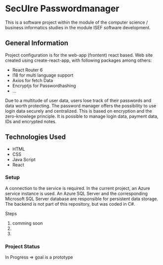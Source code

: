 # SecUIre Passwordmanager 

This is a software project within the module of the computer science / business informatics studies in the module ISEF software development.

## General Information
Project configuration is for the web-app (frontent) react based.
Web site created using create-react-app, with following packages among others:

- React Router 6
- I18 for multi language support
- Axios for fetch Data
- Encryptjs for Passwordhashing
- ...


Due to a multitude of user data, users lose track of their passwords and data worth protecting. The password manager offers the possibility to use login data securely and centralized. This is based on encryption and the zero-knowlege principle. 
It is possible to manage login data, payment data, IDs and encrypted notes.

## Technologies Used

- HTML
- CSS
- Java Script
- React

### Setup

A connection to the service is required. In the current project, an Azure service instance is used. An Azure SQL Server and the corresponding Microsoft SQL Server database are responsible for persistent data storage. The backend is not part of this repository, but was coded in C#.

Steps
1. comming soon
2.
3.

### Project Status 
In Progress => goal is a prototype



